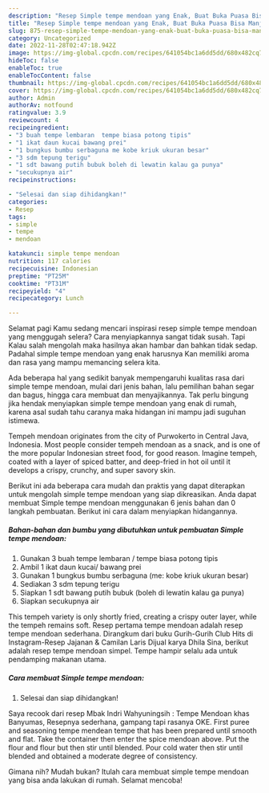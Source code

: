 ```yaml
---
description: "Resep Simple tempe mendoan yang Enak, Buat Buka Puasa Bisa Manjain Lidah"
title: "Resep Simple tempe mendoan yang Enak, Buat Buka Puasa Bisa Manjain Lidah"
slug: 875-resep-simple-tempe-mendoan-yang-enak-buat-buka-puasa-bisa-manjain-lidah
category: Uncategorized
date: 2022-11-28T02:47:18.942Z
image: https://img-global.cpcdn.com/recipes/641054bc1a6dd5dd/680x482cq70/simple-tempe-mendoan-foto-resep-utama.jpg
hideToc: false
enableToc: true
enableTocContent: false
thumbnail: https://img-global.cpcdn.com/recipes/641054bc1a6dd5dd/680x482cq70/simple-tempe-mendoan-foto-resep-utama.jpg
cover: https://img-global.cpcdn.com/recipes/641054bc1a6dd5dd/680x482cq70/simple-tempe-mendoan-foto-resep-utama.jpg
author: Admin
authorAv: notfound
ratingvalue: 3.9
reviewcount: 4
recipeingredient:
- "3 buah tempe lembaran  tempe biasa potong tipis"
- "1 ikat daun kucai bawang prei"
- "1 bungkus bumbu serbaguna me kobe kriuk ukuran besar"
- "3 sdm tepung terigu"
- "1 sdt bawang putih bubuk boleh di lewatin kalau ga punya"
- "secukupnya air"
recipeinstructions:

- "Selesai dan siap dihidangkan!"
categories:
- Resep
tags:
- simple
- tempe
- mendoan

katakunci: simple tempe mendoan 
nutrition: 117 calories
recipecuisine: Indonesian
preptime: "PT25M"
cooktime: "PT31M"
recipeyield: "4"
recipecategory: Lunch

---
```



Selamat pagi Kamu sedang mencari inspirasi resep simple tempe mendoan yang menggugah selera? Cara menyiapkannya sangat tidak susah. Tapi Kalau salah mengolah maka hasilnya akan hambar dan bahkan tidak sedap. Padahal simple tempe mendoan yang enak harusnya Kan memiliki aroma dan rasa yang mampu memancing selera kita.


Ada beberapa hal yang sedikit banyak mempengaruhi kualitas rasa dari simple tempe mendoan, mulai dari jenis bahan, lalu pemilihan bahan segar dan bagus, hingga cara membuat dan menyajikannya. Tak perlu bingung jika hendak menyiapkan simple tempe mendoan yang enak di rumah, karena asal sudah tahu caranya maka hidangan ini mampu jadi suguhan istimewa.

Tempeh mendoan originates from the city of Purwokerto in Central Java, Indonesia. Most people consider tempeh mendoan as a snack, and is one of the more popular Indonesian street food, for good reason. Imagine tempeh, coated with a layer of spiced batter, and deep-fried in hot oil until it develops a crispy, crunchy, and super savory skin.


Berikut ini ada beberapa cara mudah dan praktis yang dapat diterapkan untuk mengolah simple tempe mendoan yang siap dikreasikan. Anda dapat membuat Simple tempe mendoan menggunakan 6 jenis bahan dan 0 langkah pembuatan. Berikut ini cara dalam menyiapkan hidangannya.

<!--inarticleads1-->

##### Bahan-bahan dan bumbu yang dibutuhkan untuk pembuatan Simple tempe mendoan:

1. Gunakan 3 buah tempe lembaran / tempe biasa potong tipis
1. Ambil 1 ikat daun kucai/ bawang prei
1. Gunakan 1 bungkus bumbu serbaguna (me: kobe kriuk ukuran besar)
1. Sediakan 3 sdm tepung terigu
1. Siapkan 1 sdt bawang putih bubuk (boleh di lewatin kalau ga punya)
1. Siapkan secukupnya air


This tempeh variety is only shortly fried, creating a crispy outer layer, while the tempeh remains soft. Resep pertama tempe mendoan adalah resep tempe mendoan sederhana. Dirangkum dari buku Gurih-Gurih Club Hits di Instagram-Resep Jajanan &amp; Camilan Laris Dijual karya Dhila Sina, berikut adalah resep tempe mendoan simpel. Tempe hampir selalu ada untuk pendamping makanan utama. 

<!--inarticleads2-->

##### Cara membuat Simple tempe mendoan:


1. Selesai dan siap dihidangkan!

Saya recook dari resep Mbak Indri Wahyuningsih : Tempe Mendoan khas Banyumas, Resepnya sederhana, gampang tapi rasanya OKE. First puree and seasoning tempe mendean tempe that has been prepared until smooth and flat. Take the container then enter the spice mendoan above. Put the flour and flour but then stir until blended. Pour cold water then stir until blended and obtained a moderate degree of consistency. 

Gimana nih? Mudah bukan? Itulah cara membuat simple tempe mendoan yang bisa anda lakukan di rumah. Selamat mencoba!
